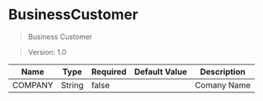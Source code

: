 # BusinessCustomer

> Business Customer

> Version: 1.0

| Name | Type | Required | Default Value | Description |
| --- | --- | --- | --- | --- |
| COMPANY | String | false |  | Comany Name |
